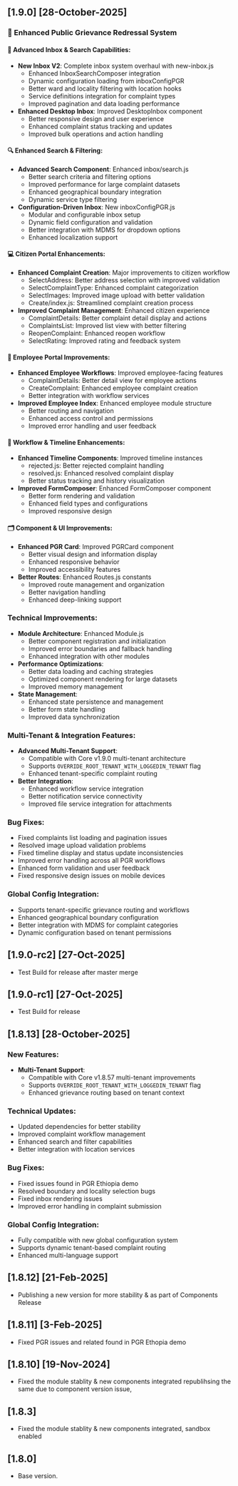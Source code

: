 ## [1.9.0] [28-October-2025]

### 🚀 Enhanced Public Grievance Redressal System

#### 📝 Advanced Inbox & Search Capabilities:
- **New Inbox V2**: Complete inbox system overhaul with new-inbox.js
  - Enhanced InboxSearchComposer integration
  - Dynamic configuration loading from inboxConfigPGR
  - Better ward and locality filtering with location hooks
  - Service definitions integration for complaint types
  - Improved pagination and data loading performance
- **Enhanced Desktop Inbox**: Improved DesktopInbox component
  - Better responsive design and user experience
  - Enhanced complaint status tracking and updates
  - Improved bulk operations and action handling

#### 🔍 Enhanced Search & Filtering:
- **Advanced Search Component**: Enhanced inbox/search.js
  - Better search criteria and filtering options
  - Improved performance for large complaint datasets
  - Enhanced geographical boundary integration
  - Dynamic service type filtering
- **Configuration-Driven Inbox**: New inboxConfigPGR.js
  - Modular and configurable inbox setup
  - Dynamic field configuration and validation
  - Better integration with MDMS for dropdown options
  - Enhanced localization support

#### 💻 Citizen Portal Enhancements:
- **Enhanced Complaint Creation**: Major improvements to citizen workflow
  - SelectAddress: Better address selection with improved validation
  - SelectComplaintType: Enhanced complaint categorization
  - SelectImages: Improved image upload with better validation
  - Create/index.js: Streamlined complaint creation process
- **Improved Complaint Management**: Enhanced citizen experience
  - ComplaintDetails: Better complaint detail display and actions
  - ComplaintsList: Improved list view with better filtering
  - ReopenComplaint: Enhanced reopen workflow
  - SelectRating: Improved rating and feedback system

#### 👔 Employee Portal Improvements:
- **Enhanced Employee Workflows**: Improved employee-facing features
  - ComplaintDetails: Better detail view for employee actions
  - CreateComplaint: Enhanced employee complaint creation
  - Better integration with workflow services
- **Improved Employee Index**: Enhanced employee module structure
  - Better routing and navigation
  - Enhanced access control and permissions
  - Improved error handling and user feedback

#### 🔄 Workflow & Timeline Enhancements:
- **Enhanced Timeline Components**: Improved timeline instances
  - rejected.js: Better rejected complaint handling
  - resolved.js: Enhanced resolved complaint display
  - Better status tracking and history visualization
- **Improved FormComposer**: Enhanced FormComposer component
  - Better form rendering and validation
  - Enhanced field types and configurations
  - Improved responsive design

#### 🗂️ Component & UI Improvements:
- **Enhanced PGR Card**: Improved PGRCard component
  - Better visual design and information display
  - Enhanced responsive behavior
  - Improved accessibility features
- **Better Routes**: Enhanced Routes.js constants
  - Improved route management and organization
  - Better navigation handling
  - Enhanced deep-linking support

### Technical Improvements:
- **Module Architecture**: Enhanced Module.js
  - Better component registration and initialization
  - Improved error boundaries and fallback handling
  - Enhanced integration with other modules
- **Performance Optimizations**: 
  - Better data loading and caching strategies
  - Optimized component rendering for large datasets
  - Improved memory management
- **State Management**: 
  - Enhanced state persistence and management
  - Better form state handling
  - Improved data synchronization

### Multi-Tenant & Integration Features:
- **Advanced Multi-Tenant Support**: 
  - Compatible with Core v1.9.0 multi-tenant architecture
  - Supports `OVERRIDE_ROOT_TENANT_WITH_LOGGEDIN_TENANT` flag
  - Enhanced tenant-specific complaint routing
- **Better Integration**: 
  - Enhanced workflow service integration
  - Better notification service connectivity
  - Improved file service integration for attachments

### Bug Fixes:
- Fixed complaints list loading and pagination issues
- Resolved image upload validation problems
- Fixed timeline display and status update inconsistencies
- Improved error handling across all PGR workflows
- Enhanced form validation and user feedback
- Fixed responsive design issues on mobile devices

### Global Config Integration:
- Supports tenant-specific grievance routing and workflows
- Enhanced geographical boundary configuration
- Better integration with MDMS for complaint categories
- Dynamic configuration based on tenant permissions

## [1.9.0-rc2]  [27-Oct-2025]
- Test Build for release after master merge

## [1.9.0-rc1]  [27-Oct-2025]
- Test Build for release

## [1.8.13] [28-October-2025]

### New Features:
- **Multi-Tenant Support**: 
  - Compatible with Core v1.8.57 multi-tenant improvements
  - Supports `OVERRIDE_ROOT_TENANT_WITH_LOGGEDIN_TENANT` flag
  - Enhanced grievance routing based on tenant context

### Technical Updates:
- Updated dependencies for better stability
- Improved complaint workflow management
- Enhanced search and filter capabilities
- Better integration with location services

### Bug Fixes:
- Fixed issues found in PGR Ethiopia demo
- Resolved boundary and locality selection bugs
- Fixed inbox rendering issues
- Improved error handling in complaint submission

### Global Config Integration:
- Fully compatible with new global configuration system
- Supports dynamic tenant-based complaint routing
- Enhanced multi-language support

## [1.8.12]  [21-Feb-2025]
- Publishing a new version for more stability & as part of Components Release

## [1.8.11]  [3-Feb-2025]
- Fixed PGR issues and related found in PGR Ethopia demo

## [1.8.10]  [19-Nov-2024]
- Fixed the module stablity & new components integrated republihsing the same due to component version issue, 

## [1.8.3]
- Fixed the module stablity & new components integrated, sandbox enabled 

## [1.8.0]
- Base version.
